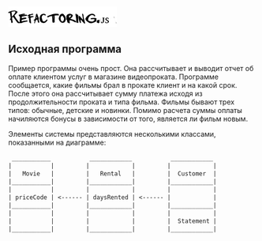 ![Refactoring](logo/refactoring-logo.png "Refactoring")

## Исходная программа

Пример программы очень прост. Она рассчитывает и выводит отчет об оплате клиентом услуг в магазине видеопроката.
Программе сообщается, какие фильмы брал в прокате клиент и на какой срок. После этого она рассчитывает сумму платежа
исходя из продолжительности проката и типа фильма.
Фильмы бывают трех типов: обычные, детские и новинки. Помимо расчета суммы оплаты начиляются бонусы в зависимости
от того, является ли фильм новым.

Элементы системы представляются несколькими классами, показанными на диаграмме:


```
 ___________           ____________           ____________
|           |         |            |         |            |
|   Movie   |         |   Rental   |         |  Customer  |
|___________|         |____________|         |____________|
|           |         |            |         |            |
| priceCode | <------ | daysRented | <------ |            |
|___________|         |____________|         |____________|
|           |         |            |         |            |
|           |         |            |         |  Statement |
|___________|         |____________|         |____________|

```
